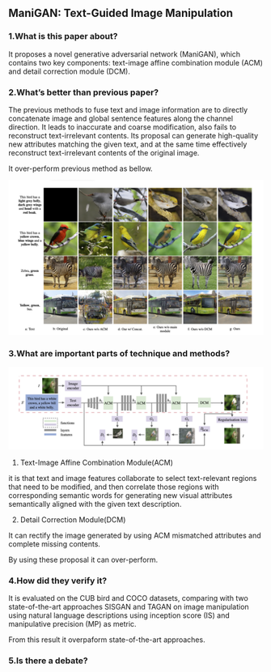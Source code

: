 ## ManiGAN: Text-Guided Image Manipulation

### 1.What is this paper about?

It proposes a novel generative adversarial network (ManiGAN), which contains two key components: text-image affine combination module (ACM) and detail correction module (DCM). 

### 2.What’s better than previous paper?

The previous methods to fuse text and image information are to directly concatenate image and global sentence features along the channel direction. It leads to inaccurate and coarse modification, also fails to reconstruct text-irrelevant contents.
Its proposal can generate high-quality new attributes matching the given text, and at the same time effectively reconstruct text-irrelevant contents of the original image.

It over-perform previous method as bellow.

![compare](../../img/ManiGAN_compare.png) 

### 3.What are important parts of technique and methods?

![model](../../img/ManiGAN_model.png) 

1. Text-Image Affine Combination Module(ACM)

it is that text and image features collaborate to select text-relevant regions that need to be modified, and then correlate those regions with corresponding semantic words for generating new visual attributes semantically aligned with the given text description.

2. Detail Correction Module(DCM)

It can rectify the image generated by using ACM mismatched attributes and complete missing contents.

By using these proposal it can over-perform.

### 4.How did they verify it?

It is evaluated on the CUB bird and COCO datasets, comparing with two state-of-the-art approaches SISGAN and TAGAN on image manipulation using natural language descriptions using inception score (IS) and manipulative precision (MP) as metric.

From this result it overpaform state-of-the-art approaches.

### 5.Is there a debate?
